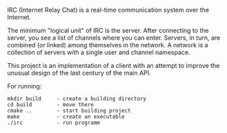 IRC (Internet Relay Chat) is a real-time communication system over the Internet.

The minimum "logical unit" of IRC is the server. After connecting to the server, you see a list of channels where you can enter. Servers, in turn,  are combined (or linked) among themselves in the network. A network is a collection of servers with a single user and channel 	 namespace.


This project is an implementation of a client with an attempt to improve the unusual design of the last century of the main API.

For running:	

	mkdir build		- create a building directory
	cd build		- move there
	cmake ..		- start building project
	make			- create an executable 
	./irc			- run programm

